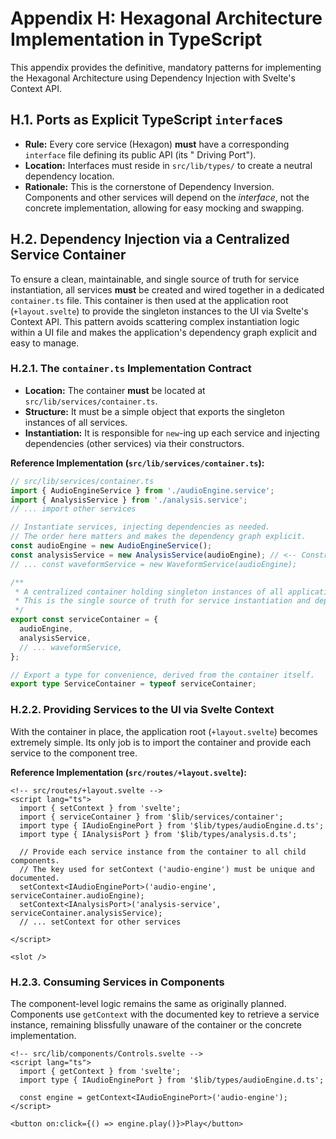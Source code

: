 [//]: # ( vibe-player-v3/docs/refactor-plan/appendix-h-hexagonal-architecture.md )
# Appendix H: Hexagonal Architecture Implementation in TypeScript

This appendix provides the definitive, mandatory patterns for implementing the Hexagonal Architecture using Dependency
Injection with Svelte's Context API.

## H.1. Ports as Explicit TypeScript `interface`s

* **Rule:** Every core service (Hexagon) **must** have a corresponding `interface` file defining its public API (its "
  Driving Port").
* **Location:** Interfaces must reside in `src/lib/types/` to create a neutral dependency location.
* **Rationale:** This is the cornerstone of Dependency Inversion. Components and other services will depend on the
  *interface*, not the concrete implementation, allowing for easy mocking and swapping.

## H.2. Dependency Injection via a Centralized Service Container

To ensure a clean, maintainable, and single source of truth for service instantiation, all services **must** be created and wired together in a dedicated `container.ts` file. This container is then used at the application root (`+layout.svelte`) to provide the singleton instances to the UI via Svelte's Context API. This pattern avoids scattering complex instantiation logic within a UI file and makes the application's dependency graph explicit and easy to manage.

### H.2.1. The `container.ts` Implementation Contract

*   **Location:** The container **must** be located at `src/lib/services/container.ts`.
*   **Structure:** It must be a simple object that exports the singleton instances of all services.
*   **Instantiation:** It is responsible for `new`-ing up each service and injecting dependencies (other services) via their constructors.

**Reference Implementation (`src/lib/services/container.ts`):**
```typescript
// src/lib/services/container.ts
import { AudioEngineService } from './audioEngine.service';
import { AnalysisService } from './analysis.service';
// ... import other services

// Instantiate services, injecting dependencies as needed.
// The order here matters and makes the dependency graph explicit.
const audioEngine = new AudioEngineService();
const analysisService = new AnalysisService(audioEngine); // <-- Constructor Injection
// ... const waveformService = new WaveformService(audioEngine);

/**
 * A centralized container holding singleton instances of all application services.
 * This is the single source of truth for service instantiation and dependency injection.
 */
export const serviceContainer = {
  audioEngine,
  analysisService,
  // ... waveformService,
};

// Export a type for convenience, derived from the container itself.
export type ServiceContainer = typeof serviceContainer;
```

### H.2.2. Providing Services to the UI via Svelte Context

With the container in place, the application root (`+layout.svelte`) becomes extremely simple. Its only job is to import the container and provide each service to the component tree.

**Reference Implementation (`src/routes/+layout.svelte`):**
```svelte
<!-- src/routes/+layout.svelte -->
<script lang="ts">
  import { setContext } from 'svelte';
  import { serviceContainer } from '$lib/services/container';
  import type { IAudioEnginePort } from '$lib/types/audioEngine.d.ts';
  import type { IAnalysisPort } from '$lib/types/analysis.d.ts';

  // Provide each service instance from the container to all child components.
  // The key used for setContext ('audio-engine') must be unique and documented.
  setContext<IAudioEnginePort>('audio-engine', serviceContainer.audioEngine);
  setContext<IAnalysisPort>('analysis-service', serviceContainer.analysisService);
  // ... setContext for other services

</script>

<slot />
```

### H.2.3. Consuming Services in Components

The component-level logic remains the same as originally planned. Components use `getContext` with the documented key to retrieve a service instance, remaining blissfully unaware of the container or the concrete implementation.

```svelte
<!-- src/lib/components/Controls.svelte -->
<script lang="ts">
  import { getContext } from 'svelte';
  import type { IAudioEnginePort } from '$lib/types/audioEngine.d.ts';

  const engine = getContext<IAudioEnginePort>('audio-engine');
</script>

<button on:click={() => engine.play()}>Play</button>
```